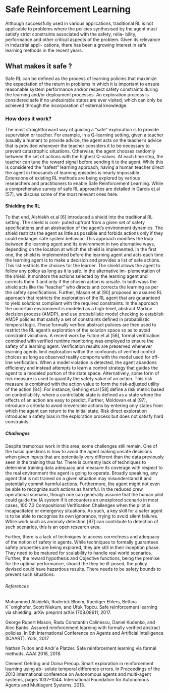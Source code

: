 # Safe Reinforcement Learning

Although successfully used in various applications, traditional RL is not applicable to problems where
the policies synthesised by the agent must satisfy strict constraints associated with the safety, relia-
bility, performance and other critical aspects of the problem. Given its relevance in industrial appli-
cations, there has been a growing interest in safe learning methods in the recent years.

## What makes it safe ?

Safe RL can be defined as the process of learning policies that maximize the expectation of the return
in problems in which it is important to ensure reasonable system performance and/or respect safety
constraints during the learning and/or deployment processes. An exploration process is considered
safe if no undesirable states are ever visited, which can only be achieved through the incorporation of
external knowledge.

### How does it work?

The most straightforward way of guiding a “safe” exploration is to provide supervision or teacher.
For example, in a Q-learning setting, given a teacher (usually a human) to provide advice, the agent
acts on the teacher’s advice that is provided whenever the teacher considers it to be necessary to
prevent catastrophic situations. Otherwise, the agent chooses randomly between the set of actions
with the highest Q-values. At each time step, the teacher can tune the reward signal before sending it
to the agent. While this is considered the “safest” learning approach, having a human teacher direct
the agent in thousands of learning episodes is nearly impossible. Extensions of existing RL methods
are being explored by various researchers and practitioners to enable Safe Reinforcement Learning.
While a comprehensive survey of safe RL approaches are detailed in Garcia et.al [57], we discuss
some of the most relevant ones here.

#### Shielding the RL
To that end, Alshiekh et.al [6] introduced a shield into the traditional RL setting. The shield is com-
puted upfront from a given set of safety specifications and an abstraction of the agent’s environment
dynamics. The shield restricts the agent as little as possible and forbids actions only if they could
endanger safe system behavior. This approach modifies the loop between the learning agent and its
environment in two alternative ways, depending on the location at which the shield is implemented.
In the first one, the shield is implemented before the learning agent and acts each time the learning
agent is to make a decision and provides a list of safe actions. This list restricts the choices for the
learner. The shield allows the agent to follow any policy as long as it is safe. In the alternative im-
plementation of the shield, it monitors the actions selected by the learning agent and corrects them if
and only if the chosen action is unsafe. In both ways the shield acts like the “teacher” who directs
and corrects the learning as per the safety specifications.
Further, Mason et.al [90] proposed an assured RL approach that restricts the exploration of the RL
agent that are guaranteed to yield solutions compliant with the required constraints. In the approach
the uncertain environment is modeled as a high-level, abstract Markov decision process (AMDP), and
use probabilistic model checking to establish AMDP policies that satisfy a set of constraints defined
in probabilistic temporal logic. These formally verified abstract policies are then used to restrict the
RL agent’s exploration of the solution space so as to avoid constraint violations.
A recent work by Fulton et.al [56], formal verification combined with verified runtime monitoring
was employed to ensure the safety of a learning agent. Verification results are preserved whenever
learning agents limit exploration within the confounds of verified control choices as long as observed
reality comports with the model used for off-line verification. When a model violation is detected,
the agent abandons efficiency and instead attempts to learn a control strategy that guides the agent to
a modeled portion of the state space.
Alternatively, some form of risk measure is used to quantify the safety value of an action. This risk
measure is combined with the action value to form the risk-adjusted utility of the action [84]. For
instance, Gehring et.al [58] define a risk metric based on controllability, where a controllable state
is defined as a state where the effects of an action are easy to predict. Further, Moldovan et.al [97],
introduce a criteria to avoid irreversible actions by entering only states from which the agent can
return to the initial state. Risk direct exploration introduces a safety bias in the exploration process
but does not satisfy hard constraints.

##### Challenges

Despite tremorous work in this area, some challenges still remain. One of the basic questions is how to
avoid the agent making unsafe decisions when given inputs that are potentially very different than the
data previously seen in the training thus far. There is currently lack of techniques to determine training
data adequacy and measure its coverage with respect to the real environment the agent is going to
operate. Broadly speaking, any agent that is not trained on a given situation may misunderstand it
and potentially commit harmful actions. Furthermore, the agent might not even be able to recognize
such actions as harmful. In the reduced crew operational scenario, though one can generally assume
that the human pilot could guide the IA system if it encounters an unexplored scenario in most cases,
100
7.3 Compositional Verification Challenges
when the pilot is incapacitated or emergency situations. As such, a key skill for a safer agent is to
be able to recognise its own ignorance, trying to avoid silent failures. While work such as anomaly
detection [87] can contribute to detection of such scenarios, this is an open research area.

Further, there is a lack of techniques to access correctness and adequacy of the notion of safety in
agents. While techniques to formally guarantees safety properties are being explored, they are still in
their inception phase. They need to be matured for scalability to handle real world scenarios. Further,
the reward hypothesis and Objective functions, being the premise for the optimal performance, should
the they be ill-posed, the policy devised could have hazardous results. There needs to be safety bounds
to prevent such situations.

###### References

Mohammed Alshiekh, Roderick Bloem, Ruediger Ehlers, Bettina K¨onighofer, Scott Niekum,
and Ufuk Topcu. Safe reinforcement learning via shielding. arXiv preprint arXiv:1708.08611,
2017.

George Rupert Mason, Radu Constantin Calinescu, Daniel Kudenko, and Alec Banks. Assured
reinforcement learning with formally verified abstract policies. In 9th International Conference
on Agents and Artificial Intelligence (ICAART). York, 2017

Nathan Fulton and Andr´e Platzer. Safe reinforcement learning via formal methods. AAAI 2018,
2018.

Clement Gehring and Doina Precup. Smart exploration in reinforcement learning using ab-
solute temporal difference errors. In Proceedings of the 2013 international conference on
Autonomous agents and multi-agent systems, pages 1037–1044. International Foundation for
Autonomous Agents and Multiagent Systems, 2013.
